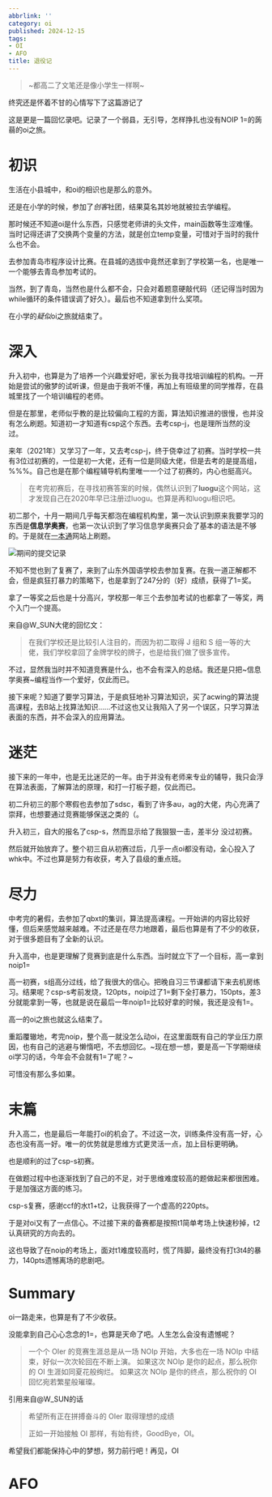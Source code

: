 ```yaml
---
abbrlink: ''
category: oi
published: 2024-12-15
tags:
- OI
- AFO
title: 退役记
---
```

> ~都高二了文笔还是像小学生一样啊~

终究还是怀着不甘的心情写下了这篇游记了

这是更是一篇回忆录吧。记录了一个弱县，无引导，怎样挣扎也没有NOIP 1=的蒟蒻的oi之旅。

# 初识

生活在小县城中，和oi的相识也是那么的意外。

还是在小学的时候，参加了*创客*社团，结果莫名其妙地就被拉去学编程。

那时候还不知道oi是什么东西，只感觉老师讲的头文件，main函数等生涩难懂。当时记得还讲了交换两个变量的方法，就是创立temp变量，可惜对于当时的我什么也不会。

去参加青岛市程序设计比赛。在县城的选拔中竟然还拿到了学校第一名，也是唯一一个能够去青岛参加考试的。

当然，到了青岛，当然也是什么都不会，只会对着题意硬敲代码（还记得当时因为while循环的条件错误调了好久）。最后也不知道拿到什么奖项。

在小学的*疑似*oi之旅就结束了。

# 深入

升入初中，也算是为了培养一个兴趣爱好吧，家长为我寻找培训编程的机构。一开始是尝试的傲梦的试听课，但是由于我听不懂，再加上有班级里的同学推荐，在县城里找了一个培训编程的老师。

但是在那里，老师似乎教的是比较偏向工程的方面，算法知识推进的很慢，也并没有怎么刷题。知道初一才知道有csp这个东西。去考csp-j，也是理所当然的没过。

来年（2021年）又学习了一年，又去考csp-j，终于侥幸过了初赛。当时学校一共有3位过初赛的，一位是初一大佬，还有一位是同级大佬，但是去考的是提高组，%%%。自己也是在那个编程辅导机构里唯一一个过了初赛的，内心也挺高兴。

> 在考完初赛后，在寻找初赛答案的时候，偶然认识到了**luogu**这个网站，这才发现自己在2020年早已注册过luogu。也算是再和luogu相识吧。

初二那个，十月一期间几乎每天都泡在编程机构里，第一次认识到原来我要学习的东西是**信息学奥赛**，也第一次认识到了学习信息学奥赛只会了基本的语法是不够的。于是就在[一本通](http://ybt.ssoier.cn:8088/index.php)网站上刷题。

![期间的提交记录](https://cdn.luogu.com.cn/upload/image_hosting/wxnjsfy5.png)

不知不觉也到了复赛了，来到了山东外国语学校去参加复赛。在我一道正解都不会，但是疯狂打暴力的策略下，也是拿到了247分的（好）成绩，获得了1=奖。

拿了一等奖之后也是十分高兴，学校那一年三个去参加考试的也都拿了一等奖，两个入门一个提高。

来自@W_SUN大佬的回忆文：

> 在我们学校还是比较引人注目的，而因为初二取得 J 组和 S 组一等的大佬，我们学校拿回了金牌学校的牌子，也是给我们做了很多宣传。

不过，显然我当时并不知道竞赛是什么，也不会有深入的总结。我还是只把~信息学奥赛~编程当作一个爱好，仅此而已。

接下来呢？知道了要学习算法，于是疯狂地补习算法知识，买了acwing的算法提高课程，去B站上找算法知识……不过这也又让我陷入了另一个误区，只学习算法表面的东西，并不会深入的应用算法。

# 迷茫

接下来的一年中，也是无比迷茫的一年。由于并没有老师来专业的辅导，我只会浮在算法表面，了解算法的原理，和打一打板子题，仅此而已。

初二升初三的那个寒假也去参加了sdsc，看到了许多au，ag的大佬，内心充满了崇拜，也想要通过竞赛能够保送之类的（。

升入初三，自大的报名了csp-s，然而显示给了我狠狠一击，差半分 没过初赛。

然后就开始放弃了。整个初三自从初赛过后，几乎一点oi都没有动，全心投入了whk中。不过也算是努力有收获，考入了县级的重点班。

# 尽力

中考完的暑假，去参加了qbxt的集训，算法提高课程。一开始讲的内容比较好懂，但后来感觉越来越难。不过还是在尽力地跟着，最后也算是有了不少的收获，对于很多题目有了全新的认识。

升入高中，也是更理解了竞赛到底是什么东西。当时就立下了一个目标，高一拿到noip1=

高一初赛，s组高分过线，给了我很大的信心。把晚自习三节课都请下来去机房练习。结果呢？csp-s考前发烧，120pts，noip过了1=剩下全打暴力，150pts，差3分就能拿到一等，也就是说在最后一年noip1=比较好拿的时候，我还是没有1=。

高一的oi之旅也就这么结束了。

重蹈覆辙地，考完noip，整个高一就没怎么动oi，在这里面既有自己的学业压力原因，也有自己的逃避与懒惰吧，不去想回忆。~现在想一想，要是高一下学期继续oi学习的话，今年会不会就有1=了呢？~

可惜没有那么多如果。

# 末篇

升入高二，也是最后一年能打oi的机会了。不过这一次，训练条件没有高一好，心态也没有高一好。唯一的优势就是思维方式更灵活一点，加上目标更明确。

也是顺利的过了csp-s初赛。

在做题过程中也逐渐找到了自己的不足，对于思维难度较高的题做起来都很困难。于是加强这方面的练习。

csp-s复赛，感谢ccf的水t1+t2，让我获得了一个虚高的220pts。

于是对oi又有了一点信心。不过接下来的备赛都是按照t1简单考场上快速秒掉，t2认真研究的方向去的。

这也导致了在noip的考场上，面对t1难度较高时，慌了阵脚，最终没有打t3t4的暴力，140pts遗憾离场的悲剧吧。

# Summary

oi一路走来，也算是有了不少收获。

没能拿到自己心心念念的1=，也算是天命了吧。人生怎么会没有遗憾呢？

> 一个个 OIer 的竞赛生涯总是从一场 NOIp 开始，大多也在一场 NOIp 中结束，好似一次次轮回在不断上演。
> 如果这次 NOIp 是你的起点，那么祝你的 OI 生涯如同夏花般绚烂。
> 如果这次 NOIp 是你的终点，那么祝你的 OI 回忆宛若繁星般璀璨。

引用来自@W_SUN的话

> 希望所有正在拼搏奋斗的 OIer 取得理想的成绩
>
> 正如一开始接触 OI 那样，有始有终，GoodBye，OI。

希望我们都能保持心中的梦想，努力前行吧！再见，OI

# AFO
